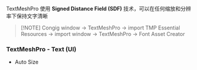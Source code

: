 
TextMeshPro 使用 **Signed Distance Field (SDF)** 技术，可以在任何缩放和分辨率下保持文字清晰


> [!NOTE] Congig
> window → TextMeshPro → import TMP Essential Resources → import
window → TextMeshPro → Font Asset Creator

### TextMeshPro - Text (UI)
- Auto Size